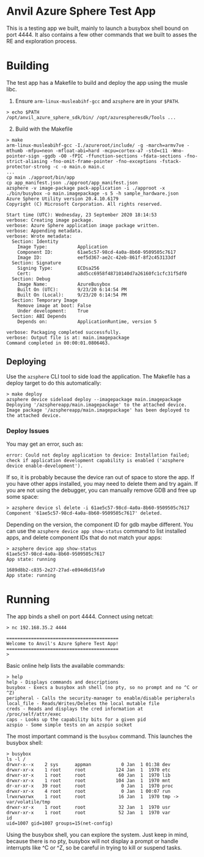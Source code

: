 # Anvil Azure Sphere Test App

This is a testing app we built, mainly to launch a busybox shell bound on port 4444. It also contains a few other commands that we built to asses the RE and exploration process.

# Building

The test app has a Makefile to build and deploy the app using the musle libc.

1. Ensure `arm-linux-musleabihf-gcc` and `azsphere` are in your `$PATH`.

```shell
> echo $PATH
/opt/anvil_azure_sphere_sdk/bin/ /opt/azurespheresdk/Tools ...
```

2. Build with the Makefile

```shell
> make
arm-linux-musleabihf-gcc -I./azureroot/include/ -g -march=armv7ve -mthumb -mfpu=neon -mfloat-abi=hard -mcpu=cortex-a7 -std=c11 -Wno-pointer-sign -ggdb -O0 -fPIC -ffunction-sections -fdata-sections -fno-strict-aliasing -fno-omit-frame-pointer -fno-exceptions -fstack-protector-strong -c -o main.o main.c 
...
cp main ./approot/bin/app
cp app_manifest.json ./approot/app_manifest.json
azsphere -v image-package pack-application -i ./approot -x ./bin/busybox -o main.imagepackage -s 5 -h sample_hardware.json
Azure Sphere Utility version 20.4.10.6179
Copyright (C) Microsoft Corporation. All rights reserved.

Start time (UTC): Wednesday, 23 September 2020 18:14:53
verbose: Creating image package.
verbose: Azure Sphere application image package written.
verbose: Appending metadata.
verbose: Wrote metadata:
  Section: Identity
    Image Type:           Application
    Component ID:         61ae5c57-98cd-4a0a-8b60-9509505c7617
    Image ID:             eef5d367-ae2c-42eb-861f-8f2c453133df
  Section: Signature
    Signing Type:         ECDsa256
    Cert:                 a8d5cc6958f48710140d7a26160fc1cfc31f5df0
  Section: Debug
    Image Name:           AzureBusybox
    Built On (UTC):       9/23/20 6:14:54 PM
    Built On (Local):     9/23/20 6:14:54 PM
  Section: Temporary Image
    Remove image at boot: False
    Under development:    True
  Section: ABI Depends
    Depends on:           ApplicationRuntime, version 5

verbose: Packaging completed successfully.
verbose: Output file is at: main.imagepackage
Command completed in 00:00:01.0806463.

```

## Deploying

Use the `azsphere` CLI tool to side load the application. The Makefile has a deploy target to do this automatically:

```shell
> make deploy
azsphere device sideload deploy --imagepackage main.imagepackage
Deploying '/azsphereapp/main.imagepackage' to the attached device.
Image package '/azsphereapp/main.imagepackage' has been deployed to the attached device.
```

### Deploy Issues

You may get an error, such as:

```
error: Could not deploy application to device: Installation failed; check if application development capability is enabled ('azsphere device enable-development').
```

If so, it is probably because the device ran out of space to store the app. If you have other apps installed, you may need to delete them and try again. If you are not using the debugger, you can manually remove GDB and free up some space:

```
> azsphere device sl delete -i 61ae5c57-98cd-4a0a-8b60-9509505c7617
Component '61ae5c57-98cd-4a0a-8b60-9509505c7617' deleted.
```

Depending on the version, the component ID for gdb maybe different. You can use the `azsphere device app show-status` command to list installed apps, and delete component IDs that do not match your apps:

```
> azsphere device app show-status
61ae5c57-98cd-4a0a-8b60-9509505c7617
App state: running

1689d8b2-c835-2e27-27ad-e894d6d15fa9
App state: running
```



# Running

The app binds a shell on port 4444. Connect using netcat:

```
> nc 192.168.35.2 4444

=========================================
Welcome to Anvil's Azure Sphere Test App!
=========================================
> 
```

Basic online help lists the available commands:

```
> help
help - Displays commands and descriptions
busybox - Execs a busybox ash shell (no pty, so no prompt and no ^C or ^Z)
peripheral - Calls the security-manager to enable/disable peripherals
local_file - Reads/Writes/Deletes the local mutable file
creds - Reads and displays the cred information at /proc/self/attr/exec
caps - Looks up the capability bits for a given pid
azspio - Some simple tests on an azspio socket
```

 The most important command is the `busybox` command. This launches the busybox shell:

```
> busybox
ls -l /
drwxr-x--x    2 sys      appman           0 Jan  1 01:38 dev
drwxr-xr-x    1 root     root           124 Jan  1  1970 etc
drwxr-xr-x    1 root     root            60 Jan  1  1970 lib
drwxr-xr-x    1 root     root           104 Jan  1  1970 mnt
dr-xr-xr-x   39 root     root             0 Jan  1  1970 proc
drwxr-xr-x    4 root     root             0 Jan  1 00:07 run
lrwxrwxrwx    1 root     root            16 Jan  1  1970 tmp -> var/volatile/tmp
drwxr-xr-x    1 root     root            32 Jan  1  1970 usr
drwxr-xr-x    1 root     root            52 Jan  1  1970 var
id
uid=1007 gid=1007 groups=15(net-config)
```

Using the busybox shell, you can explore the system. Just keep in mind, because there is no pty, busybox will not display a prompt or handle interrupts like ^C or ^Z, so be careful in trying to kill or suspend tasks.



